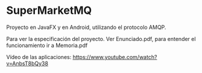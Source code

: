 # SuperMarketMQ
Proyecto en JavaFX y en Android, utilizando el protocolo AMQP. 

Para ver la especificación del proyecto. Ver Enunciado.pdf, para entender el funcionamiento ir a Memoria.pdf

Vídeo de las aplicaciones: https://www.youtube.com/watch?v=AnbsT8bQy38
